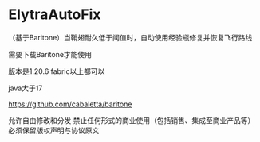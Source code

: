 # ElytraAutoFix
（基于Baritone）当鞘翅耐久低于阈值时，自动使用经验瓶修复并恢复飞行路线

需要下载Baritone才能使用

版本是1.20.6 fabric以上都可以

java大于17

https://github.com/cabaletta/baritone

允许自由修改和分发
禁止任何形式的商业使用（包括销售、集成至商业产品等）
必须保留版权声明与协议原文
